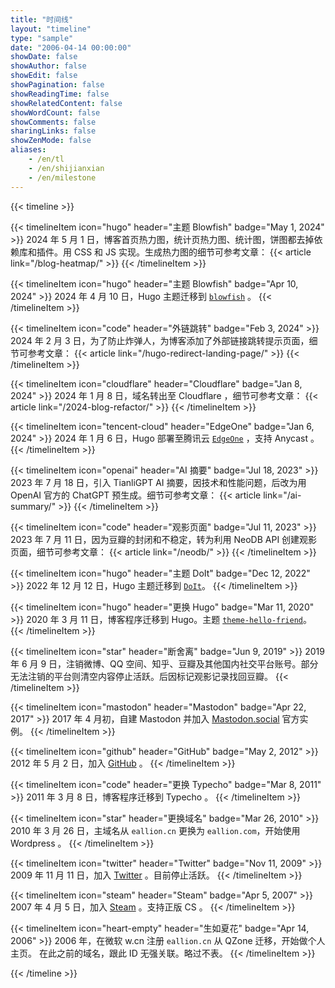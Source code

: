 ```yaml
---
title: "时间线"
layout: "timeline"
type: "sample"
date: "2006-04-14 00:00:00"
showDate: false
showAuthor: false
showEdit: false
showPagination: false
showReadingTime: false
showRelatedContent: false
showWordCount: false
showComments: false
sharingLinks: false
showZenMode: false
aliases:
    - /en/tl
    - /en/shijianxian
    - /en/milestone
---
```


<style>
    .thumbnail {
        min-width: 180px;
    }
    @media (min-width: 640px) {
        .thumbnail {
            min-width: 300px;
        }
    }
</style>

{{< timeline >}}

{{< timelineItem icon="hugo" header="主题 Blowfish" badge="May 1, 2024" >}}
2024 年 5 月 1 日，博客首页热力图，统计页热力图、统计图，饼图都去掉依赖库和插件。用 CSS 和 JS 实现。生成热力图的细节可参考文章：
{{< article link="/blog-heatmap/" >}}
{{< /timelineItem >}}

{{< timelineItem icon="hugo" header="主题 Blowfish" badge="Apr 10, 2024" >}}
2024 年 4 月 10 日，Hugo 主题迁移到 <code><a href="https://github.com/nunocoracao/blowfish" target="_blank" rel="noopener noreferrer">blowfish</a></code> 。
{{< /timelineItem >}}

{{< timelineItem icon="code" header="外链跳转" badge="Feb 3, 2024" >}}
2024 年 2 月 3 日，为了防止炸弹人，为博客添加了外部链接跳转提示页面，细节可参考文章：
{{< article link="/hugo-redirect-landing-page/" >}}
{{< /timelineItem >}}

{{< timelineItem icon="cloudflare" header="Cloudflare" badge="Jan 8, 2024" >}}
2024 年 1 月 8 日，域名转出至 Cloudflare ，细节可参考文章：
{{< article link="/2024-blog-refactor/" >}}
{{< /timelineItem >}}

{{< timelineItem icon="tencent-cloud" header="EdgeOne" badge="Jan 6, 2024" >}}
2024 年 1 月 6 日，Hugo 部署至腾讯云 <code><a href="https://e5n.cc/s/teo" target="_blank" rel="noopener noreferrer">EdgeOne</a></code> ，支持 Anycast 。
{{< /timelineItem >}}

{{< timelineItem icon="openai" header="AI 摘要" badge="Jul 18, 2023" >}}
2023 年 7 月 18 日，引入 TianliGPT AI 摘要，因技术和性能问题，后改为用 OpenAI 官方的 ChatGPT 预生成。细节可参考文章：
{{< article link="/ai-summary/" >}}
{{< /timelineItem >}}

{{< timelineItem icon="code" header="观影页面" badge="Jul 11, 2023" >}}
2023 年 7 月 11 日，因为豆瓣的封闭和不稳定，转为利用 NeoDB API 创建观影页面，细节可参考文章：
{{< article link="/neodb/" >}}
{{< /timelineItem >}}

{{< timelineItem icon="hugo" header="主题 DoIt" badge="Dec 12, 2022" >}}
2022 年 12 月 12 日，Hugo 主题迁移到 <code><a href="https://github.com/HEIGE-PCloud/DoIt" target="_blank" rel="noopener noreferrer">DoIt</a></code>。
{{< /timelineItem >}}

{{< timelineItem icon="hugo" header="更换 Hugo" badge="Mar 11, 2020" >}}
2020 年 3 月 11 日，博客程序迁移到 Hugo。主题 <code><a href="https://github.com/panr/hugo-theme-hello-friend" target="_blank" rel="noopener noreferrer">theme-hello-friend</a></code>。
{{< /timelineItem >}}

{{< timelineItem icon="star" header="断舍离" badge="Jun 9, 2019" >}}
2019 年 6 月 9 日，注销微博、QQ 空间、知乎、豆瓣及其他国内社交平台账号。部分无法注销的平台则清空内容停止活跃。后因标记观影记录找回豆瓣。
{{< /timelineItem >}}

{{< timelineItem icon="mastodon" header="Mastodon" badge="Apr 22, 2017" >}}
2017 年 4 月初，自建 Mastodon 并加入 <a href="https://mastodon.social/@eallion/3726552" target="_blank" rel="noopener noreferrer">Mastodon.social</a> 官方实例。
{{< /timelineItem >}}

{{< timelineItem icon="github" header="GitHub" badge="May 2, 2012" >}}
2012 年 5 月 2 日，加入 <a href="https://github.com/eallion?tab=overview&from=2012-05-01&to=2012-05-31" target="_blank" rel="noopener noreferrer">GitHub</a> 。
{{< /timelineItem >}}

{{< timelineItem icon="code" header="更换 Typecho" badge="Mar 8, 2011" >}}
2011 年 3 月 8 日，博客程序迁移到 Typecho 。
{{< /timelineItem >}}

{{< timelineItem icon="star" header="更换域名" badge="Mar 26, 2010" >}}
2010 年 3 月 26 日，主域名从 <code>eallion.cn</code> 更换为 <code>eallion.com</code>，开始使用 Wordpress 。
{{< /timelineItem >}}

{{< timelineItem icon="twitter" header="Twitter" badge="Nov 11, 2009" >}}
2009 年 11 月 11 日，加入 <a href="https://twitter.com/eallion/" target="_blank" rel="noopener noreferrer">Twitter</a> 。目前停止活跃。
{{< /timelineItem >}}

{{< timelineItem icon="steam" header="Steam" badge="Apr 5, 2007" >}}
2007 年 4 月 5 日，加入 <a href="https://steamcommunity.com/id/eallion/badges/1" target="_blank" rel="noopener noreferrer">Steam</a> 。支持正版 CS 。
{{< /timelineItem >}}

{{< timelineItem icon="heart-empty" header="生如夏花" badge="Apr 14, 2006" >}}
2006 年，在微软 w.cn 注册 <code>eallion.cn</code> 从 QZone 迁移，开始做个人主页。
在此之前的域名，跟此 ID 无强关联。略过不表。
{{< /timelineItem >}}

{{< /timeline >}}
